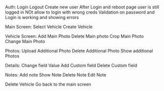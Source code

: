 Auth:
Login
Logout
Create new user
After Login and reboot page user is still logged in
NOt allow to login with wrong creds
Validation on password and Login is working and showing errors

Main Screen:
Select Vehicle
Create Vehicle

Vehicle Screen:
Add Main Photo
Delete Main photo
Crop Main Photo
Change Main Photo

Photos:
Upload Additional Photo
Delete Additional Photo
Show additional Photos

Details:
Change field Value
Add Custom field
Delete Custom field

Notes:
Add note
Show Note
Delete Note
Edit Note

Delete Vehicle
Go back to the main screen


